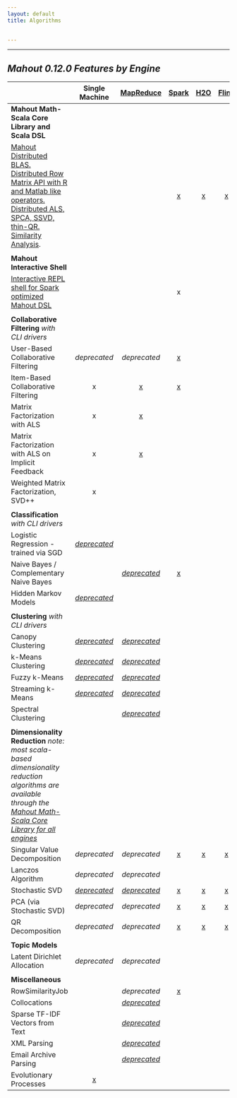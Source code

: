 ```yaml
---
layout: default
title: Algorithms

    
---
```



---
*Mahout 0.12.0 Features by Engine*   
---

| | **Single Machine** | [**MapReduce**](http://hadoop.apache.org/)| [**Spark**](https://spark.apache.org/) | [**H2O**](http://0xdata.com/) | [**Flink**](https://flink.apache.org/) |
---------------------------------------------|:----------------:|:-----------:|:------:|:---:|:----:|
**Mahout Math-Scala Core Library and Scala DSL**| 
|   [Mahout Distributed BLAS. Distributed Row Matrix API with R and Matlab like operators. Distributed ALS, SPCA, SSVD, thin-QR. Similarity Analysis](http://mahout.apache.org/users/sparkbindings/home.html).    | |  | [x](https://mahout.apache.org/users/sparkbindings/ScalaSparkBindings.pdf) | [x](https://github.com/apache/mahout/tree/master/h2o) |[x](https://github.com/apache/mahout/tree/flink-binding/flink)
||
**Mahout Interactive Shell**| 
|   [Interactive REPL shell for Spark optimized Mahout DSL](http://mahout.apache.org/users/sparkbindings/play-with-shell.html) | | | x |
||
**Collaborative Filtering** *with CLI drivers*|
    User-Based Collaborative Filtering           | *deprecated* | *deprecated*|[x](https://mahout.apache.org/users/algorithms/intro-cooccurrence-spark.html)
    Item-Based Collaborative Filtering           | x | [x](https://mahout.apache.org/users/recommender/intro-itembased-hadoop.html) | [x](https://mahout.apache.org/users/algorithms/intro-cooccurrence-spark.html) |
    Matrix Factorization with ALS | x | [x](https://mahout.apache.org/users/recommender/intro-als-hadoop.html) |  |
    Matrix Factorization with ALS on Implicit Feedback | x | [x](https://mahout.apache.org/users/recommender/intro-als-hadoop.html) |  |
    Weighted Matrix Factorization, SVD++  | x | | 
||
**Classification** *with CLI drivers*| | |
    Logistic Regression - trained via SGD   | [*deprecated*](http://mahout.apache.org/users/classification/logistic-regression.html) |
    Naive Bayes / Complementary Naive Bayes  | | [*deprecated*](https://mahout.apache.org/users/classification/bayesian.html) | [x](https://mahout.apache.org/users/algorithms/spark-naive-bayes.html) | 
    Hidden Markov Models   | [*deprecated*](https://mahout.apache.org/users/classification/hidden-markov-models.html) |
||
**Clustering** *with CLI drivers*||
    Canopy Clustering  | [*deprecated*](https://mahout.apache.org/users/clustering/canopy-clustering.html) | [*deprecated*](https://mahout.apache.org/users/clustering/canopy-clustering.html)| 
    k-Means Clustering   | [*deprecated*](https://mahout.apache.org/users/clustering/k-means-clustering.html) | [*deprecated*](https://mahout.apache.org/users/clustering/k-means-clustering.html) |  
    Fuzzy k-Means   | [*deprecated*](https://mahout.apache.org/users/clustering/fuzzy-k-means.html) | [*deprecated*](https://mahout.apache.org/users/clustering/fuzzy-k-means.html)|  
    Streaming k-Means   | [*deprecated*](https://mahout.apache.org/users/clustering/streaming-k-means.html) | [*deprecated*](https://mahout.apache.org/users/clustering/streaming-k-means.html) |  
    Spectral Clustering   |  | [*deprecated*](https://mahout.apache.org/users/clustering/spectral-clustering.html) |  
||
**Dimensionality Reduction** *note: most scala-based dimensionality reduction algorithms are available through the [Mahout Math-Scala Core Library for all engines](https://mahout.apache.org/users/sparkbindings/home.html)*||
    Singular Value Decomposition | *deprecated* | *deprecated* | [x](http://mahout.apache.org/users/sparkbindings/home.html) |[x](http://mahout.apache.org/users/environment/h2o-internals.html) |   [x](http://mahout.apache.org/users/flinkbindings/flink-internals.html)
    Lanczos Algorithm  | *deprecated* | *deprecated* | 
    Stochastic SVD  | [*deprecated*](https://mahout.apache.org/users/dim-reduction/ssvd.html) | [*deprecated*](https://mahout.apache.org/users/dim-reduction/ssvd.html) | [x](http://mahout.apache.org/users/algorithms/d-ssvd.html) | [x](http://mahout.apache.org/users/algorithms/d-ssvd.html)|    [x](http://mahout.apache.org/users/algorithms/d-ssvd.html)
    PCA (via Stochastic SVD) | *deprecated* | *deprecated* | [x](http://mahout.apache.org/users/sparkbindings/home.html)  |[x](http://mahout.apache.org/users/environment/h2o-internals.html) |   [x](http://mahout.apache.org/users/flinkbindings/flink-internals.html)
    QR Decomposition         | *deprecated* | *deprecated* | [x](http://mahout.apache.org/users/algorithms/d-qr.html) |[x](http://mahout.apache.org/users/algorithms/d-qr.html) |   [x](http://mahout.apache.org/users/algorithms/d-qr.html)
||
**Topic Models**||
    Latent Dirichlet Allocation  | *deprecated* | *deprecated* |
||
**Miscellaneous**||
    RowSimilarityJob   |  | *deprecated* | [x](https://github.com/apache/mahout/blob/master/spark/src/test/scala/org/apache/mahout/drivers/RowSimilarityDriverSuite.scala) |
    Collocations  |  | [*deprecated*](https://mahout.apache.org/users/basics/collocations.html) |  
    Sparse TF-IDF Vectors from Text |  | [*deprecated*](https://mahout.apache.org/users/basics/creating-vectors-from-text.html) |
    XML Parsing|  | [*deprecated*](https://issues.apache.org/jira/browse/MAHOUT-1479?jql=text%20~%20%22wikipedia%20mahout%22) |
    Email Archive Parsing |  | [*deprecated*](https://github.com/apache/mahout/tree/master/integration/src/main/java/org/apache/mahout/text) | 
    Evolutionary Processes | [x](https://github.com/apache/mahout/tree/master/mr/src/main/java/org/apache/mahout/ep) |
    

